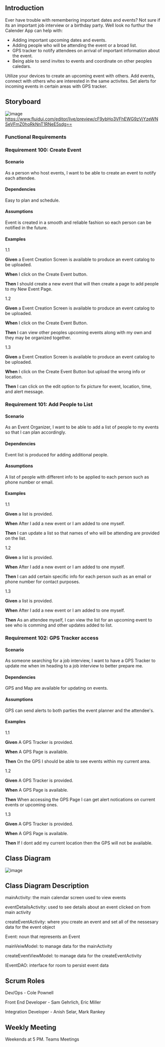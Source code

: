 
## Introduction

Ever have trouble with remembering important dates and events?  Not sure if its an important job interview or a birthday party.  Well look no furthur the Calender App can help with:

- Adding important upcoming dates and events.
- Adding people who will be attending the event or a broad list.
- GPS tracker to notify attendees on arrival of important information about the event.
- Being able to send invites to events and coordinate on other peoples caledars.

Utilize your devices to create an upcoming event with others.  Add events, connect with others who are interested in the same activites.  Set alerts for incoming events in certain areas with GPS tracker.  

## Storyboard

![image](https://user-images.githubusercontent.com/77586024/169616850-032363ff-3545-4cc4-bed8-117f7c8bcba8.png)
https://www.fluidui.com/editor/live/preview/cF9ybHo3VFhEWG9zVjYzeWNSeVFmZ0hoRkNnT1RNeE5sdg==

### Functional Requirements 

### Requirement 100: Create Event 

#### Scenario 

As a person who host events, I want to be able to create an event to notify each attendee. 

#### Dependencies

Easy to plan and schedule.

#### Assumptions

Event is created in a smooth and reliable fashion so each person can be notified in the future.

#### Examples 

1.1

**Given** a Event Creation Screen is available to produce an event catalog to be uploaded.

**When** I click on the Create Event button. 

**Then** I should create a new event that will then create a page to add people to my New Event Page. 

1.2

**Given** a Event Creation Screen is available to produce an event catalog to be uploaded.

**When** I click on the Create Event Button.

**Then** I can view other peoples upcoming events along with my own and they may be organized together. 

1.3 

**Given** a Event Creation Screen is available to produce an event catalog to be uploaded.

**When** I click on the Create Event Button but upload the wrong info or location.

**Then** I can click on the edit option to fix picture for event, location, time, and alert message.

### Requirement 101: Add People to List

#### Scenario 

As an Event Organizer, I want to be able to add a list of people to my events so that I can plan accordingly.

#### Dependencies

Event list is produced for adding additional people. 

#### Assumptions

A list of people with different info to be applied to each person such as phone number or email. 

#### Examples

1.1

**Given** a list is provided. 

**When** After I add a new event or I am added to one myself.

**Then** I can update a list so that names of who will be attending are provided on the list.

1.2

**Given** a list is provided. 

**When** After I add a new event or I am added to one myself.

**Then** I can add certain specific info for each person such as an email or phone number for contact purposes. 

1.3

**Given** a list is provided.

**When** After I add a new event or I am added to one myself.

**Then** As an attendee myself, I can view the list for an upcoming event to see who is comming and other updates added to list. 

### Requirement 102: GPS Tracker access 

#### Scenario 

As someone searching for a job interview, I want to have a GPS Tracker to update me when im heading to a job interview to better prepare me.  

#### Dependencies 

GPS and Map are available for updating on events.

#### Assumptions 

GPS can send alerts to both parties the event planner and the attendee's.

#### Examples

1.1

**Given** A GPS Tracker is provided.

**When** A GPS Page is available.

**Then** On the GPS I should be able to see events within my current area. 

1.2

**Given** A GPS Tracker is provided.

**When** A GPS Page is available.

**Then** When accessing the GPS Page I can get alert notications on current events or upcoming ones. 

1.3 

**Given** A GPS Tracker is provided.

**When** A GPS Page is available.

**Then** If I dont add my current location then the GPS will not be available.

## Class Diagram
![image](https://user-images.githubusercontent.com/77586024/170885607-8f515471-662e-4b29-ab10-0027695e9050.png)


## Class Diagram Description
mainActivity: the main calendar screen used to view events

eventDetailsActivity: used to see details about an event clicked on from main activity

createEventActivity: where you create an event and set all of the nessesary data for the event object

Event: noun that represents an Event

mainVeiwModel: to manage data for the mainActivity 

createEventViewModel: to manage data for the createEventActivity 

IEventDAO: interface for room to persist event data

## Scrum Roles 
Dev/Ops - Cole Pownell

Front End Developer - Sam Gehrlich, Eric Miller

Integration Developer - Anish Selar, Mark Rankey

## Weekly Meeting 

Weekends at 5 PM. Teams Meetings 
